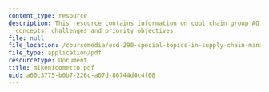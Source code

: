 ```yaml
---
content_type: resource
description: This resource contains information on cool chain group AG, implementation
  concepts, challenges and priority objectives.
file: null
file_location: /coursemedia/esd-290-special-topics-in-supply-chain-management-spring-2005/a60c3775b0b7226ca07d86744d4c4f08_mikenicometto.pdf
file_type: application/pdf
resourcetype: Document
title: mikenicometto.pdf
uid: a60c3775-b0b7-226c-a07d-86744d4c4f08
---
```

